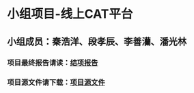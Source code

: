 # 小组项目-线上CAT平台
## 小组成员：秦浩洋、段孝辰、李善灡、潘光林
### 项目最终报告请读：[结项报告](https://github.com/JayKay7812/Database-Theory-2/blob/master/%E5%B0%8F%E7%BB%84%E9%A1%B9%E7%9B%AE/%E5%B0%8F%E7%BB%84%E9%A1%B9%E7%9B%AE%E6%80%BB%E7%BB%93.docx)
### 项目源文件请下载：[项目源文件](https://github.com/JayKay7812/Database-Theory-2/blob/master/%E5%B0%8F%E7%BB%84%E9%A1%B9%E7%9B%AE/final.zip)
